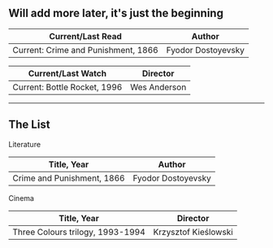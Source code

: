 ## Will add more later, it's just the beginning


| Current/Last Read | Author |
| ------- | ----------- |
|Current: Crime and Punishment, 1866 | Fyodor Dostoyevsky|


| Current/Last Watch | Director  |
| ------- | ----------- |
|Current: Bottle Rocket, 1996| Wes Anderson|


---
The List
---

Literature

| Title, Year | Author |
| ------- | ----------- |
| Crime and Punishment, 1866 |Fyodor Dostoyevsky|


Cinema

| Title, Year | Director |
| ------- | ----------- |
| Three Colours trilogy, 1993-1994 | Krzysztof Kieślowski |


